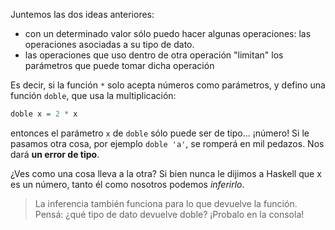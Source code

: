 Juntemos las dos ideas anteriores: 

  * con un determinado valor sólo puedo hacer algunas operaciones: las operaciones asociadas a su tipo de dato. 
  * las operaciones que uso dentro de otra operación  "limitan" los parámetros que puede tomar dicha operación
  
Es decir, si la función `*` solo acepta números como parámetros, y defino una función `doble`, que usa la multiplicación: 

```haskell
doble x = 2 * x
```

entonces el parámetro `x` de `doble` sólo puede ser de tipo... ¡número! Si le pasamos otra cosa, por ejemplo `doble 'a'`, se romperá en mil pedazos. Nos dará **un error de tipo**. 

¿Ves como una cosa lleva a la otra? Si bien nunca le dijimos a Haskell que x es un número, tanto él como nosotros podemos _inferirlo_.

> La inferencia también funciona para lo que devuelve la función. Pensá: ¿qué tipo de dato devuelve doble? ¡Probalo en la consola!
